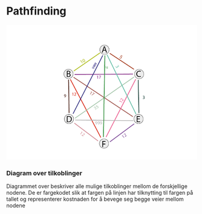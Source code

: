 <h1> Pathfinding </h1>

  ![Diagram](Diagram.png)
  
<h3> Diagram over tilkoblinger </h3>
Diagrammet over beskriver alle mulige tilkoblinger mellom de forskjellige nodene. De er fargekodet slik at fargen på linjen har tilknytting til fargen på tallet og representerer kostnaden for å bevege seg begge veier mellom nodene
